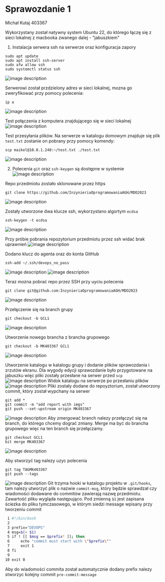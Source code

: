 # Sprawozdanie 1
Michał Kutaj
403367

Wykorzystany został natywny system Ubuntu 22, do którego łączę się z sieci lokalnej z macbooka zwanego dalej - "jabuszkiem"



1. Instalacja serwera ssh na serwerze oraz konfiguracja zapory
```
sudo apt update
sudo apt install ssh-server
sudo afw allow ssh
sudo systemctl status ssh
```
![image description](01-status-serwera-ssh.png)

Serwerowi został przdzielony adres w sieci lokalnej, mozna go zweryfikować przy pomocy polecenia:
```
ip a
```
![image description](02-adres-serwera.png)

Test połączenia z komputera znajdującego się w sieci lokalnej
![image description](polaczenie-przez-ssh.png)

Test przesyłania plików. Na serwerze w katalogu domowym znajduje się plik `test.txt` zostanie on pobrany przy pomocy komendy:
```
scp maikel@10.0.1.240:~/test.txt ./test.txt
```
![image description](transfer-plikow.png)

2. Polecenia `git` oraz `ssh-keygen` są dostępne w systemie
![image description](git-ssh-keygen.png)

Repo przedmiotu zostało sklonowane przez https
```
git clone https://github.com/InzynieriaOprogramowaniaAGH/MDO2023
```
![image description](clone-https.png)

Zostały utworzone dwa klucze ssh, wykorzystano algortym `ecdsa`
```
ssh-keygen -t ecdsa
```
![image description](klucze-ssh.png)

Przy próbie pobrania repozytorium przedmiotu przez ssh widać brak uprawnień
![image description](clone-ssh-brak-per.png)

Dodano klucz do agenta oraz do konta GitHub
```
ssh-add ~/.ssh/devops_no_pass
```
![image description](ssh-add.png)
![image description](github-klucze.png)

Teraz mozna pobrać repo przez SSH przy uyciu polecenia
```
git clone git@github.com:InzynieriaOprogramowaniaAGH/MDO2023
```
![image description](clone-ssh.png)

Przełączenie się na branch grupy
```
git checkout -b GCL1
```
![image description](git-checkout.png)

Utworzenie nowego brancha z brancha grupowego
```
git checkout -b MK403367 GCL1
```
![image description](git-checkout-nowy-br.png)

Utworzenie katalogu w katalogu grupy i dodanie plików sprawozdania i zrzutów ekranu. Dla wygody edycji sprawozdanie było przygotowane na jabuszku więc pliki zostały przesłane na serwer przed `scp`
![image description](scp-sprawko-img.png)
Widok katalogu na serwerze po przesłaniu plików
![image description](ls-katalogu.png)
Pliki zostały dodane do repoyztorium, został utworzony commit, który został wypchany na serwer
```
git add *
git commit -m "add report with imgs"
git push --set-upstream origin MK403367
```
![image description](push.png)
Aby zmergować branch nalezy przełączyć się na branch, do którego chcemy dograć zmiany. Merge ma być do brancha grupowego więc na ten branch się przełączamy.
```
git checkout GCL1
bit merge MK403367
```
![image description](merge.png)

Aby stworzyć tag nalezy uzyc polecenia
```
git tag TAGMK403367
git push --tags
```
![image description](tag.png)
Git trzyma hooki w katalogu projektu w `.git/hooks`, tam nalezy utworzyć plik o nazwie `commit-msg`, który będzie sprawdzał czy wiadomości dodawane do commitów zawierają nazwę przedmiotu.
Zawartość pliku wygląda następująco. Pod zmienną `$1` jest zapisana ściezka do pliku tymczasowego, w którym siedzi message wpisany przy tworzeniu commit
```bash
 1 #!/bin/bash
 2
 3 prefix="DEVOPS"
 4 msg=$(< $1)
 5 if ! [[ $msg == $prefix* ]]; then
 6     echo "commit must start with \"$prefix\""
 7     exit 1
 8 fi
 9
10 exit 0
```

Aby do wiadomości commita został automatycznie dodany prefix nalezy stworzyc kolejny commit `pre-commit-message`
